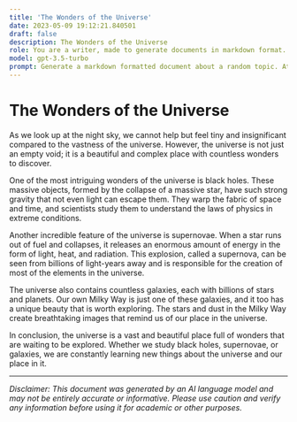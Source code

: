 ```yaml
---
title: 'The Wonders of the Universe'
date: 2023-05-09 19:12:21.840501
draft: false
description: The Wonders of the Universe
role: You are a writer, made to generate documents in markdown format. It is very important that all of the documents you generate are in valid markdown format.
model: gpt-3.5-turbo
prompt: Generate a markdown formatted document about a random topic. At the bottom, include a disclaimer explaining that the document was generated by you. The first line of the document should be the title. Make sure that the entire document is in proper markdown format, using a mix of various tags to make the document visually appealing.
---
```


# The Wonders of the Universe

As we look up at the night sky, we cannot help but feel tiny and insignificant compared to the vastness of the universe. However, the universe is not just an empty void; it is a beautiful and complex place with countless wonders to discover.

One of the most intriguing wonders of the universe is black holes. These massive objects, formed by the collapse of a massive star, have such strong gravity that not even light can escape them. They warp the fabric of space and time, and scientists study them to understand the laws of physics in extreme conditions.

Another incredible feature of the universe is supernovae. When a star runs out of fuel and collapses, it releases an enormous amount of energy in the form of light, heat, and radiation. This explosion, called a supernova, can be seen from billions of light-years away and is responsible for the creation of most of the elements in the universe.

The universe also contains countless galaxies, each with billions of stars and planets. Our own Milky Way is just one of these galaxies, and it too has a unique beauty that is worth exploring. The stars and dust in the Milky Way create breathtaking images that remind us of our place in the universe.

In conclusion, the universe is a vast and beautiful place full of wonders that are waiting to be explored. Whether we study black holes, supernovae, or galaxies, we are constantly learning new things about the universe and our place in it.

---

*Disclaimer: This document was generated by an AI language model and may not be entirely accurate or informative. Please use caution and verify any information before using it for academic or other purposes.*